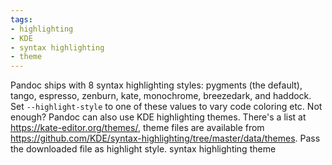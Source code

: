 ```yaml
---
tags:
- highlighting
- KDE
- syntax highlighting
- theme
---
```


Pandoc ships with 8 syntax highlighting styles: pygments (the default),
tango, espresso, zenburn, kate, monochrome, breezedark, and haddock. Set
`--highlight-style` to one of these values to vary code coloring etc.
Not enough? Pandoc can also use KDE highlighting themes. There's a list
at https://kate-editor.org/themes/, theme files are available from
https://github.com/KDE/syntax-highlighting/tree/master/data/themes. Pass
the downloaded file as highlight style. syntax highlighting theme
